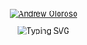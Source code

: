 <p align="center">
  <a href="https://www.facebook.com/aroloroso/">
    <img src="https://user-images.githubusercontent.com/101156843/235120554-8e015030-5ac0-4fc9-8259-cbcbcf46ef6b.png" alt="Andrew Oloroso" /></a>
</p>

<p align="center">
  <img src="https://readme-typing-svg.demolab.com?font=Bruno+Ace+SC&duration=1500&pause=1000&color=F3F73B&center=true&vCenter=true&width=435&lines=Do+you+know+that+text%3F;Seems+familiar+right%3F;That's+my+name+!;In+baybayin+%3A);And+its+CLICKABLE+!;Hi+!;I'm+a+Computer+Science+Student;I'm+Aspiring+Technopreneur+;I+like+to+Build+Connections;and+New+Day+is+New+Learnings;Future+SOFTWARE+ENGINEER;or+a+GAME+DEVELOPER;or+a+FRONT-END+DEVELOPER;or+a+BACK-END+DEVELOPER;or+a+FULL-STACK+DEVELOPER!;ewan+bahala+na+si+Lord;Say+HI+to+me+if+you+see+me+%3A)" alt="Typing SVG" />
</p>

<br/>




<!--
**ChadxScript/ChadxScript** is a ✨ _special_ ✨ repository because its `README.md` (this file) appears on your GitHub profile.

Here are some ideas to get you started:

- 🔭 I’m currently working on ...
- 🌱 I’m currently learning ...
- 👯 I’m looking to collaborate on ...
- 🤔 I’m looking for help with ...
- 💬 Ask me about ...
- 📫 How to reach me: ...
- 😄 Pronouns: ...
- ⚡ Fun fact: ...
-->
